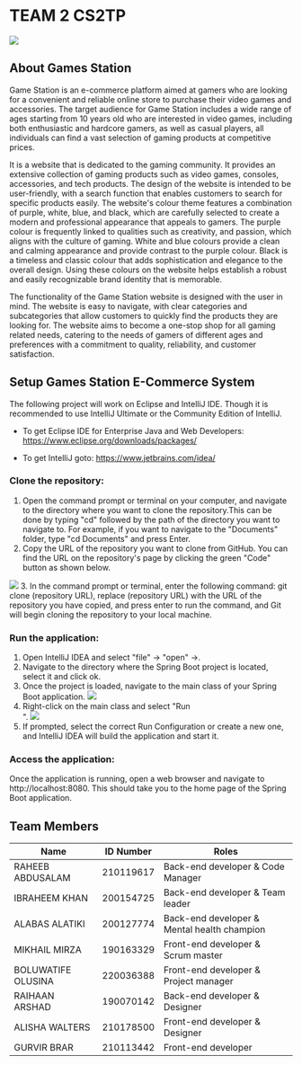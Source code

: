 # TEAM 2 CS2TP
  <img src="https://user-images.githubusercontent.com/99501966/224847617-72f1a015-516f-4df6-9ace-d4d300a46850.png" width:200  style="max-width=%100">
<h2>About Games Station </h2> 

Game Station is an e-commerce platform aimed at gamers who are looking for a convenient and reliable online store to purchase their video games and accessories. The target audience for Game Station includes a wide range of ages starting from 10 years old who are interested in video games, including both enthusiastic and hardcore gamers, as well as casual players, all individuals can find a vast selection of gaming products at competitive prices.

It is a website that is dedicated to the gaming community. It provides an extensive collection of gaming products such as video games, consoles, accessories, and tech products. The design of the website is intended to be user-friendly, with a search function that enables customers to search for specific products easily. The website's colour theme features a combination of purple, white, blue, and black, which are carefully selected to create a modern and professional appearance that appeals to gamers. The purple colour is frequently linked to qualities such as creativity, and passion, which aligns with the culture of gaming. White and blue colours provide a clean and calming appearance and provide contrast to the purple colour. Black is a timeless and classic colour that adds sophistication and elegance to the overall
design. Using these colours on the website helps establish a robust and easily recognizable brand identity that is memorable.

The functionality of the Game Station website is designed with the user in mind. The website is easy to navigate, with clear categories and subcategories that allow customers to quickly find the products they are looking for. The website aims to become a one-stop shop for all gaming related needs, catering to the needs of gamers of different ages and preferences with a commitment to quality, reliability, and customer satisfaction.

<h2>Setup Games Station E-Commerce System</h2>
The following project will work on Eclipse and IntelliJ IDE. Though it is recommended to use IntelliJ Ultimate or the Community Edition of IntelliJ.

- To get Eclipse IDE for Enterprise Java and Web Developers: https://www.eclipse.org/downloads/packages/

- To get IntelliJ goto: https://www.jetbrains.com/idea/

<h3> Clone the repository:</h3>

1. Open the command prompt or terminal on your computer, and navigate to the directory where you want to clone the repository.This can be done by typing "cd" followed by the path of the directory you want to navigate to. For example, if you want to navigate to the "Documents" folder, type "cd Documents" and press Enter.
2. Copy the URL of the repository you want to clone from GitHub. You can find the URL on the repository's page by clicking the green "Code" button as shown below.
<img src="https://user-images.githubusercontent.com/99501966/227722813-fdd25877-672f-45cf-88d2-742e8ec699d4.png" width:100  style="max-width=%100">
3. In the command prompt or terminal, enter the following command: git clone (repository URL), replace (repository URL) with the URL of the repository you have copied, and press enter to run the command, and Git will begin cloning the repository to your local machine.
 
<h3> Run the application:</h3>
  
1. Open IntelliJ IDEA and select "file" -> "open" ->. 
2. Navigate to the directory where the Spring Boot project is located, select it and click ok.
3. Once the project is loaded, navigate to the main class of your Spring Boot application.   <img src="https://user-images.githubusercontent.com/99501966/227722979-7ab819e5-56a1-4c91-b2e6-daf39a13cc6a.png" width:100  style="max-width=%100">
4. Right-click on the main class and select "Run <main class name>".  <img src="https://user-images.githubusercontent.com/99501966/227723088-d8236407-ea3e-4a9d-a205-1349456bd87c.png" width:100  style="max-width=%100">
5. If prompted, select the correct Run Configuration or create a new one, and IntelliJ IDEA will build the application and start it.

<h3> Access the application: </h3>

Once the application is running, open a web browser and navigate to http://localhost:8080. This should take you to the home page of the Spring Boot application.

<h2>Team Members</h2>
<table>
  <thead>
    <tr>
      <th>Name</th>
      <th>ID Number</th>
      <th>Roles</th>
    </tr>
  </thead>
  <tbody>
    <tr>
      <td>RAHEEB ABDUSALAM</td>
      <td>210119617</td>
      <td>Back-end developer & Code Manager</td>
    </tr>
    <tr>
      <td>IBRAHEEM KHAN</td>
      <td>200154725 </td>
       <td>Back-end developer & Team leader </td>
    </tr>
    <tr>
      <td>ALABAS ALATIKI </td>
      <td>200127774</td>
       <td>Back-end developer & Mental health champion</td>
    </tr>
    <tr>
      <td>MIKHAIL MIRZA</td>
      <td>190163329</td>
      <td>Front-end developer & Scrum master </td>
    </tr>
    <tr>
      <td>BOLUWATIFE OLUSINA</td>
      <td>220036388</td>
       <td>Front-end developer & Project manager </td>
    </tr>
    <tr>
      <td>RAIHAAN ARSHAD </td>
      <td>190070142 </td>
      <td>Back-end developer & Designer</td>
    </tr>
     <tr>
      <td>ALISHA WALTERS </td>
      <td>210178500 </td>
      <td>Front-end developer & Designer  </td>
    </tr>
     <tr>
      <td>GURVIR BRAR</td>
      <td>210113442</td>
      <td>Front-end developer</td>
    </tr>
  </tbody>
</table>
